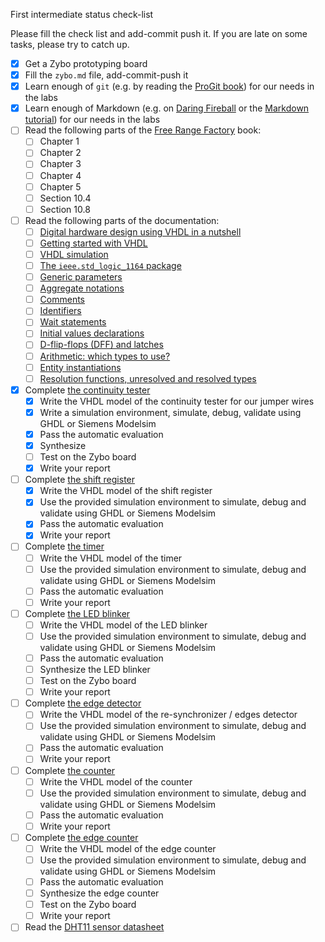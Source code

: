 <!--
Copyright © Telecom Paris
Copyright © Renaud Pacalet (renaud.pacalet@telecom-paris.fr)

This file must be used under the terms of the CeCILL. This source
file is licensed as described in the file COPYING, which you should
have received as part of this distribution. The terms are also
available at:
https://cecill.info/licences/Licence_CeCILL_V2.1-en.html
-->

First intermediate status check-list

Please fill the check list and add-commit push it. If you are late on some tasks, please try to catch up.

* [x] Get a Zybo prototyping board
* [x] Fill the `zybo.md` file, add-commit-push it
* [x] Learn enough of `git` (e.g. by reading the [ProGit book]) for our needs in the labs
* [x] Learn enough of Markdown (e.g. on [Daring Fireball] or the [Markdown tutorial]) for our needs in the labs
* [ ] Read the following parts of the [Free Range Factory] book:
   * [ ] Chapter 1
   * [ ] Chapter 2
   * [ ] Chapter 3
   * [ ] Chapter 4
   * [ ] Chapter 5
   * [ ] Section 10.4
   * [ ] Section 10.8
* [ ] Read the following parts of the documentation:
   * [ ] [Digital hardware design using VHDL in a nutshell]
   * [ ] [Getting started with VHDL]
   * [ ] [VHDL simulation]
   * [ ] [The `ieee.std_logic_1164` package]
   * [ ] [Generic parameters]
   * [ ] [Aggregate notations]
   * [ ] [Comments]
   * [ ] [Identifiers]
   * [ ] [Wait statements]
   * [ ] [Initial values declarations]
   * [ ] [D-flip-flops (DFF) and latches]
   * [ ] [Arithmetic: which types to use?]
   * [ ] [Entity instantiations]
   * [ ] [Resolution functions, unresolved and resolved types]
* [x] Complete [the continuity tester](vhdl/lab01)
   * [x] Write the VHDL model of the continuity tester for our jumper wires
   * [x] Write a simulation environment, simulate, debug, validate using GHDL or Siemens Modelsim
   * [x] Pass the automatic evaluation
   * [x] Synthesize
   * [ ] Test on the Zybo board
   * [x] Write your report
* [ ] Complete [the shift register](vhdl/lab02)
   * [x] Write the VHDL model of the shift register
   * [x] Use the provided simulation environment to simulate, debug and validate using GHDL or Siemens Modelsim
   * [x] Pass the automatic evaluation
   * [x] Write your report
* [ ] Complete [the timer](vhdl/lab03)
   * [ ] Write the VHDL model of the timer
   * [ ] Use the provided simulation environment to simulate, debug and validate using GHDL or Siemens Modelsim
   * [ ] Pass the automatic evaluation
   * [ ] Write your report
* [ ] Complete [the LED blinker](vhdl/lab04)
   * [ ] Write the VHDL model of the LED blinker
   * [ ] Use the provided simulation environment to simulate, debug and validate using GHDL or Siemens Modelsim
   * [ ] Pass the automatic evaluation
   * [ ] Synthesize the LED blinker
   * [ ] Test on the Zybo board
   * [ ] Write your report
* [ ] Complete [the edge detector](vhdl/lab05)
   * [ ] Write the VHDL model of the re-synchronizer / edges detector
   * [ ] Use the provided simulation environment to simulate, debug and validate using GHDL or Siemens Modelsim
   * [ ] Pass the automatic evaluation
   * [ ] Write your report
* [ ] Complete [the counter](vhdl/lab06)
   * [ ] Write the VHDL model of the counter
   * [ ] Use the provided simulation environment to simulate, debug and validate using GHDL or Siemens Modelsim
   * [ ] Pass the automatic evaluation
   * [ ] Write your report
* [ ] Complete [the edge counter](vhdl/lab07)
   * [ ] Write the VHDL model of the edge counter
   * [ ] Use the provided simulation environment to simulate, debug and validate using GHDL or Siemens Modelsim
   * [ ] Pass the automatic evaluation
   * [ ] Synthesize the edge counter
   * [ ] Test on the Zybo board
   * [ ] Write your report
* [ ] Read the [DHT11 sensor datasheet]

[ProGit book]: doc/data/ProGitScottChacon.pdf
[Daring Fireball]: https://daringfireball.net/projects/markdown/syntax
[Markdown tutorial]: http://www.markdowntutorial.com/
[Free Range Factory]: doc/data/free_range_vhdl.pdf
[Getting started with VHDL]: doc/data/getting-started-with-vhdl.md
[Digital hardware design using VHDL in a nutshell]: doc/data/digital-hardware-design-using-vhdl-in-a-nutshell.md
[VHDL simulation]: doc/data/vhdl-simulation.md
[Comments]: doc/data/comments.md
[Identifiers]: doc/data/identifiers.md
[Wait statements]: doc/data/wait.md
[The `ieee.std_logic_1164` package]: doc/data/std_logic_1164.md
[Generic parameters]: doc/data/generics.md
[Aggregate notations]: doc/data/aggregate-notations.md
[Resolution functions, unresolved and resolved types]: doc/data/resolution-functions-unresolved-and-resolved-types.md
[Entity instantiations]: doc/data/entity-instantiations.md
[Initial values declarations]: doc/data/initial-values.md
[D-flip-flops (DFF) and latches]: doc/data/d-flip-flops-dff-and-latches.md
[Arithmetic: which types to use?]: doc/data/arithmetic-which-types-to-use.md
[DHT11 sensor datasheet]: doc/data/DHT11.pdf

<!-- vim: set tabstop=4 softtabstop=4 shiftwidth=4 expandtab textwidth=0: -->
